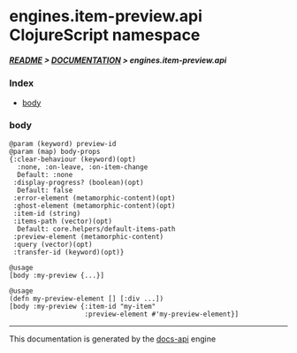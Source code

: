 
# engines.item-preview.api ClojureScript namespace

##### [README](../../../../README.md) > [DOCUMENTATION](../../../COVER.md) > engines.item-preview.api

### Index

- [body](#body)

### body

```
@param (keyword) preview-id
@param (map) body-props
{:clear-behaviour (keyword)(opt)
  :none, :on-leave, :on-item-change
  Default: :none
 :display-progress? (boolean)(opt)
  Default: false
 :error-element (metamorphic-content)(opt)
 :ghost-element (metamorphic-content)(opt)
 :item-id (string)
 :items-path (vector)(opt)
  Default: core.helpers/default-items-path
 :preview-element (metamorphic-content)
 :query (vector)(opt)
 :transfer-id (keyword)(opt)}
```

```
@usage
[body :my-preview {...}]
```

```
@usage
(defn my-preview-element [] [:div ...])
[body :my-preview {:item-id "my-item"
                   :preview-element #'my-preview-element}]
```

---

This documentation is generated by the [docs-api](https://github.com/bithandshake/docs-api) engine

